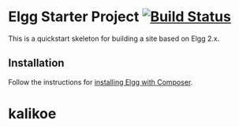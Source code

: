 Elgg Starter Project [![Build Status](https://travis-ci.org/Elgg/starter-project.svg?branch=master)](https://travis-ci.org/Elgg/starter-project)
====

This is a quickstart skeleton for building a site based on Elgg 2.x.

## Installation

Follow the instructions for [installing Elgg with Composer](http://learn.elgg.org/en/stable/intro/install.html#overview).
# kalikoe
